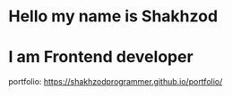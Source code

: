 # Hello my name is Shakhzod 
# I am Frontend developer 
portfolio: https://shakhzodprogrammer.github.io/portfolio/


